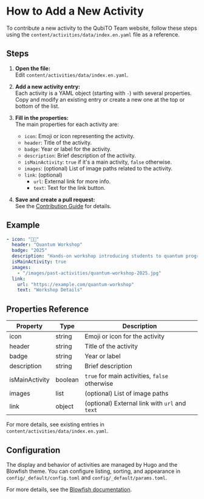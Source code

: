 # How to Add a New Activity

To contribute a new activity to the QubiTO Team website, follow these steps using the `content/activities/data/index.en.yaml` file as a reference.

## Steps

1. **Open the file:**  
   Edit `content/activities/data/index.en.yaml`.

2. **Add a new activity entry:**  
   Each activity is a YAML object (starting with `-`) with several properties.  
   Copy and modify an existing entry or create a new one at the top or bottom of the list.

3. **Fill in the properties:**  
   The main properties for each activity are:

   - `icon`: Emoji or icon representing the activity.
   - `header`: Title of the activity.
   - `badge`: Year or label for the activity.
   - `description`: Brief description of the activity.
   - `isMainActivity`: `true` if it's a main activity, `false` otherwise.
   - `images`: (optional) List of image paths related to the activity.
   - `link`: (optional)  
     - `url`: External link for more info.  
     - `text`: Text for the link button.

4. **Save and create a pull request:**  
   See the [Contribution Guide](../README.md) for details.

## Example

```yaml
- icon: "🧑‍🔬"
  header: "Quantum Workshop"
  badge: "2025"
  description: "Hands-on workshop introducing students to quantum programming and algorithms."
  isMainActivity: true
  images:
    - "/images/past-activities/quantum-workshop-2025.jpg"
  link:
    url: "https://example.com/quantum-workshop"
    text: "Workshop Details"
```

## Properties Reference

| Property        | Type      | Description                                      |
|-----------------|-----------|--------------------------------------------------|
| icon            | string    | Emoji or icon for the activity                   |
| header          | string    | Title of the activity                            |
| badge           | string    | Year or label                                    |
| description     | string    | Brief description                                |
| isMainActivity  | boolean   | `true` for main activities, `false` otherwise    |
| images          | list      | (optional) List of image paths                   |
| link            | object    | (optional) External link with `url` and `text`   |

For more details, see existing entries in `content/activities/data/index.en.yaml`.

## Configuration

The display and behavior of activities are managed by Hugo and the Blowfish theme. You can configure listing, sorting, and appearance in `config/_default/config.toml` and `config/_default/params.toml`.

For more details, see the [Blowfish documentation](https://blowfish.page/docs/).
